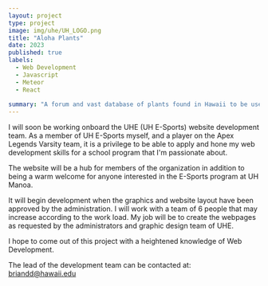 ```yaml
---
layout: project
type: project
image: img/uhe/UH_LOGO.png
title: "Aloha Plants"
date: 2023
published: true
labels:
  - Web Development
  - Javascript
  - Meteor
  - React
  
summary: "A forum and vast database of plants found in Hawaii to be used by botanists, gardeners, and farmers"
---
```


I will soon be working onboard the UHE (UH E-Sports) website development team. As a member of UH E-Sports myself, and a player on the Apex Legends Varsity team, it is a privilege to be able to apply and hone my web development skills for a school program that I'm passionate about.

The website will be a hub for members of the organization in addition to being a warm welcome for anyone interested in the E-Sports program at UH Manoa.

It will begin development when the graphics and website layout have been approved by the administration. I will work with a team of 6 people that may increase according to the work load. My job will be to create the webpages as requested by the administrators and graphic design team of UHE.

I hope to come out of this project with a heightened knowledge of Web Development.

The lead of the development team can be contacted at: briandd@hawaii.edu

